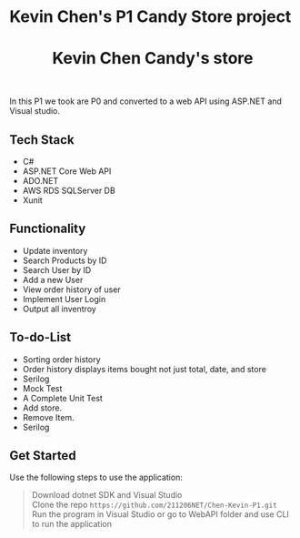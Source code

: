 # Kevin Chen's P1 Candy Store project

<h1 align="center"> Kevin Chen Candy's store </h1><br>

In this P1 we took are P0 and converted to a web API using ASP.NET and Visual studio.

## Tech Stack
* C#
* ASP.NET Core Web API
* ADO.NET
* AWS RDS SQLServer DB
* Xunit

## Functionality
* Update inventory
* Search Products by ID
* Search User by ID
* Add a new User
* View order history of user
* Implement User Login
* Output all inventroy

## To-do-List
* Sorting order history
* Order history displays items bought not just total, date, and store
* Serilog
* Mock Test
* A Complete Unit Test
* Add store.
* Remove Item.
* Serilog

## Get Started
Use the following steps to use the application:
> Download dotnet SDK and Visual Studio <br>
> Clone the repo `https://github.com/211206NET/Chen-Kevin-P1.git` <br>
> Run the program in Visual Studio or go to WebAPI folder and use CLI to run the application <br>

